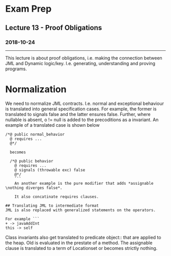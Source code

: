 # Exam Prep
## Lecture 13 - Proof Obligations
### 2018-10-24
---
This lecture is about proof obligations, i.e. making the connection between JML and Dynamic logic/key. I.e. generating, understanding and proving programs.

# Normalization
We need to normalize JML contracts. I.e. normal and exceptional behaviour is translated into general specification cases. For example, the former is translated to signals false and the latter ensures false. Further, where nullable is absent, o != null is added to the precoditions as a invariant. An example of a translated case is shown below

```
/*@ public normal_behavior
  @ requires ...
  @*/

  becomes

  /*@ public behavior
    @ requires ...
    @ signals (throwable exc) false
    @*/
    ```
    An another example is the pure modifier that adds *assignable \nothing diverges false*.

    It also concatinate requires clauses.

## Translating JML to intermediate format
JML is also replaced with generalized statements on the operators.

For example ```
+ -> javaAddInt
this -> self
```
Class invariants also get translated to predicate object::<inv> that are applied to the heap.
Old is evaluated in the prestate of a method.
The assignable clause is translated to a term of Locationset or becomes strictly nothing.
